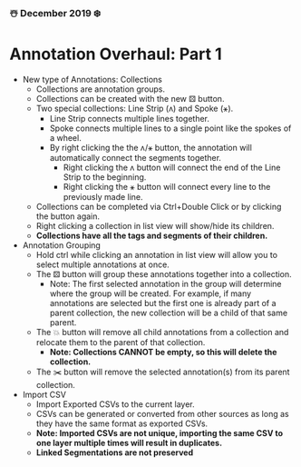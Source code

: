 ### ☃️ December 2019 ❄️
# Annotation Overhaul: Part 1
* New type of Annotations: Collections
    * Collections are annotation groups.
    * Collections can be created with the new ⚄ button.
    * Two special collections: Line Strip (ʌ) and Spoke (⚹).
        * Line Strip connects multiple lines together.
        * Spoke connects multiple lines to a single point like the spokes of a wheel.
        * By right clicking the the ʌ/⚹ button, the annotation will automatically connect the segments together.
            * Right clicking the ʌ button will connect the end of the Line Strip to the beginning.
            * Right clicking the ⚹ button will connect every line to the previously made line.
    * Collections can be completed via Ctrl+Double Click or by clicking the button again.
    * Right clicking a collection in list view will show/hide its children.
    * **Collections have all the tags and segments of their children.**
* Annotation Grouping
    * Hold ctrl while clicking an annotation in list view will allow you to select multiple annotations at once.
    * The ⚄ button will group these annotations together into a collection.
        * Note: The first selected annotation in the group will determine where the group will be created. For example, if many annotations are selected but the first one is already part of a parent collection, the new collection will be a child of that same parent.
    * The 💥 button will remove all child annotations from a collection and relocate them to the parent of that collection.
        * **Note: Collections CANNOT be empty, so this will delete the collection.**
    * The ✂️ button will remove the selected annotation(s) from its parent collection.
* Import CSV
    * Import Exported CSVs to the current layer.
    * CSVs can be generated or converted from other sources as long as they have the same format as exported CSVs.
    * **Note: Imported CSVs are not unique, importing the same CSV to one layer multiple times will result in duplicates.**
    * **Linked Segmentations are not preserved**

